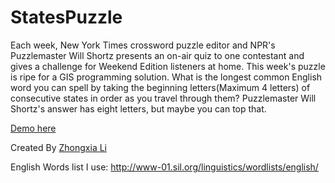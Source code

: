 StatesPuzzle
===========

Each week, New York Times crossword puzzle editor and NPR's Puzzlemaster Will Shortz presents an on-air quiz to one contestant and gives a challenge for Weekend Edition listeners at home. 
This week's puzzle is ripe for a GIS programming solution.
What is the longest common English word you can spell by taking the beginning letters(Maximum 4 letters) of consecutive states in order as you travel through them? 
Puzzlemaster Will Shortz's answer has eight letters, but maybe you can top that.

[Demo here](http://www.zhongxiali.com/100line/)

Created By [Zhongxia Li](https://github.com/zhongxiali)

English Words list I use: http://www-01.sil.org/linguistics/wordlists/english/


